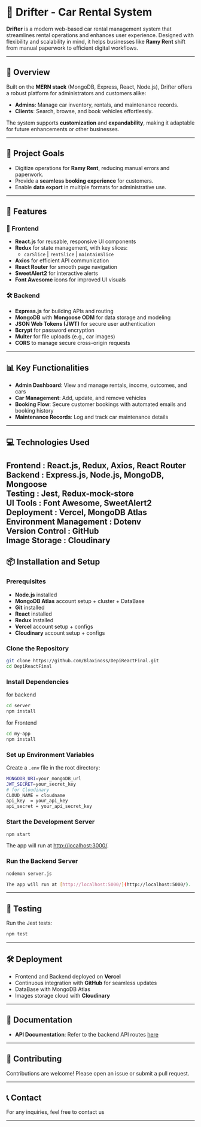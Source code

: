 # 🚗 Drifter - Car Rental System  

**Drifter** is a modern web-based car rental management system that streamlines rental operations and enhances user experience. Designed with flexibility and scalability in mind, it helps businesses like **Ramy Rent** shift from manual paperwork to efficient digital workflows.  

---

## 📖 Overview  

Built on the **MERN stack** (MongoDB, Express, React, Node.js), Drifter offers a robust platform for administrators and customers alike:  

- **Admins**: Manage car inventory, rentals, and maintenance records.  
- **Clients**: Search, browse, and book vehicles effortlessly.  

The system supports **customization** and **expandability**, making it adaptable for future enhancements or other businesses.  

---

## 🎯 Project Goals  

- Digitize operations for **Ramy Rent**, reducing manual errors and paperwork.  
- Provide a **seamless booking experience** for customers.  
- Enable **data export** in multiple formats for administrative use.  

---

## 🚀 Features  

### 🎨 Frontend  

- **React.js** for reusable, responsive UI components  
- **Redux** for state management, with key slices:  
  - `carSlice` | `rentSlice` | `maintainSlice`  
- **Axios** for efficient API communication  
- **React Router** for smooth page navigation  
- **SweetAlert2** for interactive alerts  
- **Font Awesome** icons for improved UI visuals  

### 🛠️ Backend  

- **Express.js** for building APIs and routing  
- **MongoDB** with **Mongoose ODM** for data storage and modeling  
- **JSON Web Tokens (JWT)** for secure user authentication  
- **Bcrypt** for password encryption  
- **Multer** for file uploads (e.g., car images)  
- **CORS** to manage secure cross-origin requests  

---

## 📊 Key Functionalities  

- **Admin Dashboard**: View and manage rentals, income, outcomes, and cars  
- **Car Management**: Add, update, and remove vehicles  
- **Booking Flow**: Secure customer bookings with automated emails and booking history  
- **Maintenance Records**: Log and track car maintenance details  

---

## 💻 Technologies Used  

**Frontend** : React.js, Redux, Axios, React Router  
**Backend** : Express.js, Node.js, MongoDB, Mongoose  
**Testing** : Jest, Redux-mock-store  
**UI Tools** : Font Awesome, SweetAlert2  
**Deployment** : Vercel, MongoDB Atlas  
**Environment Management** : Dotenv  
**Version Control** : GitHub  
**Image Storage** : Cloudinary
---

## 📦 Installation and Setup  

### Prerequisites  

- **Node.js** installed  
- **MongoDB Atlas** account setup + cluster + DataBase
- **Git** installed  
- **React** installed
- **Redux** installed
- **Vercel** account setup + configs
- **Cloudinary** account setup + configs
### Clone the Repository  

```bash
git clone https://github.com/Blaxinoss/DepiReactFinal.git  
cd DepiReactFinal  
```

### Install Dependencies  

for backend 

```bash
cd server
npm install  
```

for Frontend
```bash
cd my-app
npm install  
```

### Set up Environment Variables  

Create a `.env` file in the root directory:  

```bash
MONGODB_URI=your_mongoDB_url  
JWT_SECRET=your_secret_key  
# for Cloudinary
CLOUD_NAME = cloudname
api_key  = your_api_key
api_secret = your_api_secret_key
```

### Start the Development Server  

```bash
npm start  
```

The app will run at [http://localhost:3000/](http://localhost:3000/).  

### Run the Backend Server  

```bash
nodemon server.js  

The app will run at [http://localhost:5000/](http://localhost:5000/). 
```

---

## 🧪 Testing  

Run the Jest tests:  

```bash
npm test  
```

---

## 🛠️ Deployment  

- Frontend and Backend deployed on **Vercel**  
- Continuous integration with **GitHub** for seamless updates  
- DataBase with MongoDB Atlas 
- Images storage cloud with **Cloudinary**
---

## 📑 Documentation  

- **API Documentation**: Refer to the backend API routes [here](https://depi-react-final-83rt.vercel.app/swagger-ui.html)  

---

## 🤝 Contributing  

Contributions are welcome! Please open an issue or submit a pull request.  

---

## 📞 Contact  

For any inquiries, feel free to contact us 

---
